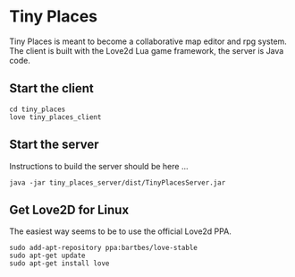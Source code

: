 # Tiny Places

Tiny Places is meant to become a collaborative map editor and rpg system. The client is built with
the Love2d Lua game framework, the server is Java code.
    
## Start the client

    cd tiny_places
    love tiny_places_client

## Start the server

Instructions to build the server should be here ...

    java -jar tiny_places_server/dist/TinyPlacesServer.jar

## Get Love2D for Linux

The easiest way seems to be to use the official Love2d PPA.

    sudo add-apt-repository ppa:bartbes/love-stable
    sudo apt-get update
    sudo apt-get install love

